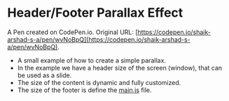 # Header/Footer Parallax Effect

A Pen created on CodePen.io. Original URL: [https://codepen.io/shaik-arshad-s-a/pen/wvNoBpQ](https://codepen.io/shaik-arshad-s-a/pen/wvNoBpQ).

- A small example of how to create a simple parallax.
- In the example we have a header size of the screen (window), that can be used as a slide.
- The size of the content is dynamic and fully customized.
- The size of the footer is define the [main.js](https://github.com/hudsonmarinho/header-and-footer-parallax-effect/blob/master/assets/stylesheets/main.css#L48) file.